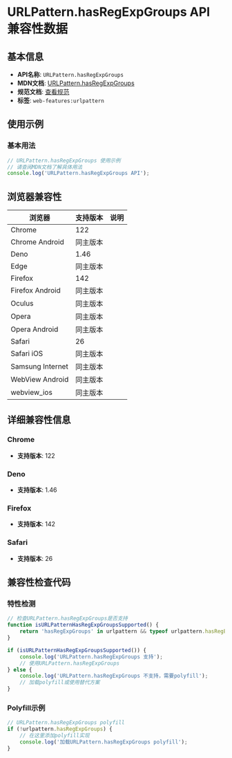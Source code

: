 # URLPattern.hasRegExpGroups API 兼容性数据

## 基本信息

- **API名称**: `URLPattern.hasRegExpGroups`
- **MDN文档**: [URLPattern.hasRegExpGroups](https://developer.mozilla.org/docs/Web/API/URLPattern/hasRegExpGroups)
- **规范文档**: [查看规范](https://urlpattern.spec.whatwg.org/#dom-urlpattern-hasregexpgroups)
- **标签**: `web-features:urlpattern`

## 使用示例

### 基本用法

```javascript
// URLPattern.hasRegExpGroups 使用示例
// 请查阅MDN文档了解具体用法
console.log('URLPattern.hasRegExpGroups API');
```

## 浏览器兼容性

| 浏览器 | 支持版本 | 说明 |
|--------|----------|------|
| Chrome | 122 |  |
| Chrome Android | 同主版本 |  |
| Deno | 1.46 |  |
| Edge | 同主版本 |  |
| Firefox | 142 |  |
| Firefox Android | 同主版本 |  |
| Oculus | 同主版本 |  |
| Opera | 同主版本 |  |
| Opera Android | 同主版本 |  |
| Safari | 26 |  |
| Safari iOS | 同主版本 |  |
| Samsung Internet | 同主版本 |  |
| WebView Android | 同主版本 |  |
| webview_ios | 同主版本 |  |

## 详细兼容性信息

### Chrome

- **支持版本**: 122

### Deno

- **支持版本**: 1.46

### Firefox

- **支持版本**: 142

### Safari

- **支持版本**: 26

## 兼容性检查代码

### 特性检测

```javascript
// 检查URLPattern.hasRegExpGroups是否支持
function isURLPatternHasRegExpGroupsSupported() {
    return 'hasRegExpGroups' in urlpattern && typeof urlpattern.hasRegExpGroups === 'function';
}

if (isURLPatternHasRegExpGroupsSupported()) {
    console.log('URLPattern.hasRegExpGroups 支持');
    // 使用URLPattern.hasRegExpGroups
} else {
    console.log('URLPattern.hasRegExpGroups 不支持，需要polyfill');
    // 加载polyfill或使用替代方案
}
```

### Polyfill示例

```javascript
// URLPattern.hasRegExpGroups polyfill
if (!urlpattern.hasRegExpGroups) {
    // 在这里添加polyfill实现
    console.log('加载URLPattern.hasRegExpGroups polyfill');
}
```

